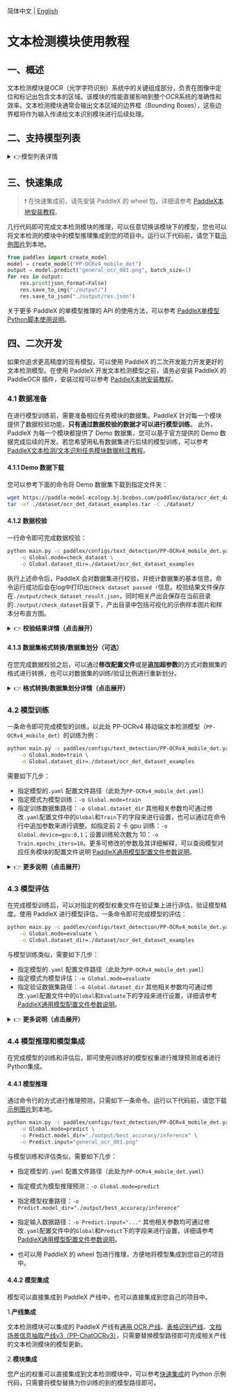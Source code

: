 简体中文 | [English](text_detection_en.md)

# 文本检测模块使用教程

## 一、概述
文本检测模块是OCR（光学字符识别）系统中的关键组成部分，负责在图像中定位和标记出包含文本的区域。该模块的性能直接影响到整个OCR系统的准确性和效率。文本检测模块通常会输出文本区域的边界框（Bounding Boxes），这些边界框将作为输入传递给文本识别模块进行后续处理。

## 二、支持模型列表

<details>
   <summary> 👉模型列表详情</summary>

|模型|检测Hmean（%）|GPU推理耗时（ms）|CPU推理耗时 (ms)|模型存储大小（M)|介绍|
|-|-|-|-|-|-|
|PP-OCRv4_server_det|82.69|83.3501|2434.01|109|PP-OCRv4 的服务端文本检测模型，精度更高，适合在性能较好的服务器上部署|
|PP-OCRv4_mobile_det|77.79|10.6923|120.177|4.7|PP-OCRv4 的移动端文本检测模型，效率更高，适合在端侧设备部署|

</details>

## 三、快速集成
> ❗ 在快速集成前，请先安装 PaddleX 的 wheel 包，详细请参考 [PaddleX本地安装教程](../../../installation/installation.md)。
>
几行代码即可完成文本检测模块的推理，可以任意切换该模块下的模型，您也可以将文本检测的模块中的模型推理集成到您的项目中。运行以下代码前，请您下载[示例图片](https://paddle-model-ecology.bj.bcebos.com/paddlex/imgs/demo_image/general_ocr_001.png)到本地。

```python
from paddlex import create_model
model = create_model("PP-OCRv4_mobile_det")
output = model.predict("general_ocr_001.png", batch_size=1)
for res in output:
    res.print(json_format=False)
    res.save_to_img("./output/")
    res.save_to_json("./output/res.json")
```
关于更多 PaddleX 的单模型推理的 API 的使用方法，可以参考 [PaddleX单模型Python脚本使用说明](../../../module_usage/instructions/model_python_API.md)。

## 四、二次开发
如果你追求更高精度的现有模型，可以使用 PaddleX 的二次开发能力开发更好的文本检测模型。在使用 PaddleX 开发文本检测模型之前，请务必安装 PaddleX 的 PaddleOCR 插件，安装过程可以参考 [PaddleX本地安装教程](../../../installation/installation.md)。

### 4.1 数据准备
在进行模型训练前，需要准备相应任务模块的数据集。PaddleX 针对每一个模块提供了数据校验功能，**只有通过数据校验的数据才可以进行模型训练**。
此外，PaddleX 为每一个模块都提供了 Demo 数据集，您可以基于官方提供的 Demo 数据完成后续的开发。若您希望用私有数据集进行后续的模型训练，可以参考 [PaddleX文本检测/文本识别任务模块数据标注教程](../../../data_annotations/ocr_modules/text_detection_recognition.md)。

#### 4.1.1 Demo 数据下载

您可以参考下面的命令将 Demo 数据集下载到指定文件夹：

```bash
wget https://paddle-model-ecology.bj.bcebos.com/paddlex/data/ocr_det_dataset_examples.tar -P ./dataset
tar -xf ./dataset/ocr_det_dataset_examples.tar -C ./dataset/
```
#### 4.1.2 数据校验

一行命令即可完成数据校验：

```bash
python main.py -c paddlex/configs/text_detection/PP-OCRv4_mobile_det.yaml \
    -o Global.mode=check_dataset \
    -o Global.dataset_dir=./dataset/ocr_det_dataset_examples
```
执行上述命令后，PaddleX 会对数据集进行校验，并统计数据集的基本信息，命令运行成功后会在log中打印出`Check dataset passed !`信息。校验结果文件保存在`./output/check_dataset_result.json`，同时相关产出会保存在当前目录的`./output/check_dataset`目录下，产出目录中包括可视化的示例样本图片和样本分布直方图。

<details>
  <summary>👉 <b>校验结果详情（点击展开）</b></summary>
校验结果文件具体内容为：

```bash
{
  "done_flag": true,
  "check_pass": true,
  "attributes": {
    "train_samples": 200,
    "train_sample_paths": [
      "../dataset/ocr_det_dataset_examples/images/train_img_61.jpg",
      "../dataset/ocr_det_dataset_examples/images/train_img_289.jpg"
    ],
    "val_samples": 50,
    "val_sample_paths": [
      "../dataset/ocr_det_dataset_examples/images/val_img_61.jpg",
      "../dataset/ocr_det_dataset_examples/images/val_img_137.jpg"
    ]
  },
  "analysis": {
    "histogram": "check_dataset/histogram.png"
  },
  "dataset_path": "./dataset/ocr_det_dataset_examples",
  "show_type": "image",
  "dataset_type": "TextDetDataset"
}
```
上述校验结果中，`check_pass` 为 `true` 表示数据集格式符合要求，其他部分指标的说明如下：

* `attributes.train_samples`：该数据集训练集样本数量为 200；
* `attributes.val_samples`：该数据集验证集样本数量为 50；
* `attributes.train_sample_paths`：该数据集训练集样本可视化图片相对路径列表；
* `attributes.val_sample_paths`：该数据集验证集样本可视化图片相对路径列表；


另外，数据集校验还对数据集中所有图片的长宽分布情况进行了分析分析，并绘制了分布直方图（histogram.png）：

![](https://raw.githubusercontent.com/cuicheng01/PaddleX_doc_images/main/images/modules/text_det/01.png)
</details>

#### 4.1.3 数据集格式转换/数据集划分（可选）

在您完成数据校验之后，可以通过**修改配置文件**或是**追加超参数**的方式对数据集的格式进行转换，也可以对数据集的训练/验证比例进行重新划分。

<details>
  <summary>👉 <b>格式转换/数据集划分详情（点击展开）</b></summary>


**（1）数据集格式转换**

文本检测不支持数据格式转换。

**（2）数据集划分**

数据集划分的参数可以通过修改配置文件中 `CheckDataset` 下的字段进行设置，配置文件中部分参数的示例说明如下：

* `CheckDataset`:
  * `split`:
    * `enable`: 是否进行重新划分数据集，为 `True` 时进行数据集格式转换，默认为 `False`；
    * `train_percent`: 如果重新划分数据集，则需要设置训练集的百分比，类型为0-100之间的任意整数，需要保证与 `val_percent` 的值之和为100；


例如，您想重新划分数据集为 训练集占比90%、验证集占比10%，则需将配置文件修改为：

```bash
......
CheckDataset:
  ......
  split:
    enable: True
    train_percent: 90
    val_percent: 10
  ......
```
随后执行命令：

```bash
python main.py -c paddlex/configs/text_detection/PP-OCRv4_mobile_det.yaml \
    -o Global.mode=check_dataset \
    -o Global.dataset_dir=./dataset/ocr_det_dataset_examples
```
数据划分执行之后，原有标注文件会被在原路径下重命名为 `xxx.bak`。

以上参数同样支持通过追加命令行参数的方式进行设置：

```bash
python main.py -c paddlex/configs/text_detection/PP-OCRv4_mobile_det.yaml  \
    -o Global.mode=check_dataset \
    -o Global.dataset_dir=./dataset/ocr_det_dataset_examples \
    -o CheckDataset.split.enable=True \
    -o CheckDataset.split.train_percent=90 \
    -o CheckDataset.split.val_percent=10
```
</details>

### 4.2 模型训练
一条命令即可完成模型的训练，以此处 PP-OCRv4 移动端文本检测模型（`PP-OCRv4_mobile_det`）的训练为例：

```bash
python main.py -c paddlex/configs/text_detection/PP-OCRv4_mobile_det.yaml \
    -o Global.mode=train \
    -o Global.dataset_dir=./dataset/ocr_det_dataset_examples
```
需要如下几步：

* 指定模型的`.yaml` 配置文件路径（此处为`PP-OCRv4_mobile_det.yaml`）
* 指定模式为模型训练：`-o Global.mode=train`
* 指定训练数据集路径：`-o Global.dataset_dir`
其他相关参数均可通过修改`.yaml`配置文件中的`Global`和`Train`下的字段来进行设置，也可以通过在命令行中追加参数来进行调整。如指定前 2 卡 gpu 训练：`-o Global.device=gpu:0,1`；设置训练轮次数为 10：`-o Train.epochs_iters=10`。更多可修改的参数及其详细解释，可以查阅模型对应任务模块的配置文件说明 [PaddleX通用模型配置文件参数说明](../../../module_usage/instructions/config_parameters_common.md)。

<details>
  <summary>👉 <b>更多说明（点击展开）</b></summary>

* 模型训练过程中，PaddleX 会自动保存模型权重文件，默认为`output`，如需指定保存路径，可通过配置文件中 `-o Global.output` 字段进行设置。
* PaddleX 对您屏蔽了动态图权重和静态图权重的概念。在模型训练的过程中，会同时产出动态图和静态图的权重，在模型推理时，默认选择静态图权重推理。
* 训练其他模型时，需要的指定相应的配置文件，模型和配置的文件的对应关系，可以查阅 [PaddleX模型列表（CPU/GPU）](../../../support_list/models_list.md)。
在完成模型训练后，所有产出保存在指定的输出目录（默认为`./output/`）下，通常有以下产出：

* `train_result.json`：训练结果记录文件，记录了训练任务是否正常完成，以及产出的权重指标、相关文件路径等；
* `train.log`：训练日志文件，记录了训练过程中的模型指标变化、loss 变化等；
* `config.yaml`：训练配置文件，记录了本次训练的超参数的配置；
* `.pdparams`、`.pdema`、`.pdopt.pdstate`、`.pdiparams`、`.pdmodel`：模型权重相关文件，包括网络参数、优化器、EMA、静态图网络参数、静态图网络结构等；
</details>

### **4.3 模型评估**
在完成模型训练后，可以对指定的模型权重文件在验证集上进行评估，验证模型精度。使用 PaddleX 进行模型评估，一条命令即可完成模型的评估：

```bash
python main.py -c paddlex/configs/text_detection/PP-OCRv4_mobile_det.yaml \
    -o Global.mode=evaluate \
    -o Global.dataset_dir=./dataset/ocr_det_dataset_examples
```
与模型训练类似，需要如下几步：

* 指定模型的`.yaml` 配置文件路径（此处为`PP-OCRv4_mobile_det.yaml`）
* 指定模式为模型评估：`-o Global.mode=evaluate`
* 指定验证数据集路径：`-o Global.dataset_dir`
其他相关参数均可通过修改`.yaml`配置文件中的`Global`和`Evaluate`下的字段来进行设置，详细请参考 [PaddleX通用模型配置文件参数说明](../../../module_usage/instructions/config_parameters_common.md)。


<details>
  <summary>👉 <b>更多说明（点击展开）</b></summary>

在模型评估时，需要指定模型权重文件路径，每个配置文件中都内置了默认的权重保存路径，如需要改变，只需要通过追加命令行参数的形式进行设置即可，如`-o Evaluate.weight_path=./output/best_accuracy/best_accuracy.pdparams`。

在完成模型评估后，会产出`evaluate_result.json`，其记录了评估的结果，具体来说，记录了评估任务是否正常完成，以及模型的评估指标，包含 `precision`、`recall`、`hmean`。

</details>

### **4.4 模型推理和模型集成**
在完成模型的训练和评估后，即可使用训练好的模型权重进行推理预测或者进行Python集成。

#### 4.4.1 模型推理
通过命令行的方式进行推理预测，只需如下一条命令。运行以下代码前，请您下载[示例图片](https://paddle-model-ecology.bj.bcebos.com/paddlex/imgs/demo_image/general_ocr_001.png)到本地。

```bash
python main.py -c paddlex/configs/text_detection/PP-OCRv4_mobile_det.yaml \
    -o Global.mode=predict \
    -o Predict.model_dir="./output/best_accuracy/inference" \
    -o Predict.input="general_ocr_001.png"
```
与模型训练和评估类似，需要如下几步：

* 指定模型的`.yaml` 配置文件路径（此处为`PP-OCRv4_mobile_det.yaml`）
* 指定模式为模型推理预测：`-o Global.mode=predict`
* 指定模型权重路径：`-o Predict.model_dir="./output/best_accuracy/inference"`
* 指定输入数据路径：`-o Predict.input="..."`
其他相关参数均可通过修改`.yaml`配置文件中的`Global`和`Predict`下的字段来进行设置，详细请参考 [PaddleX通用模型配置文件参数说明](../../../module_usage/instructions/config_parameters_common.md)。

* 也可以用 PaddleX 的 wheel 包进行推理，方便地将模型集成到您自己的项目中。
#### 4.4.2 模型集成
模型可以直接集成到 PaddleX 产线中，也可以直接集成到您自己的项目中。

1.**产线集成**

文本检测模块可以集成的 PaddleX 产线有[通用 OCR 产线](../../../pipeline_usage/tutorials/ocr_pipelines/OCR.md)、[表格识别产线](../../../pipeline_usage/tutorials/ocr_pipelines/table_recognition.md)、[文档场景信息抽取产线v3（PP-ChatOCRv3）](../../../pipeline_usage/tutorials/information_extraction_pipelines/document_scene_information_extraction.md)，只需要替换模型路径即可完成相关产线的文本检测模块的模型更新。

2.**模块集成**

您产出的权重可以直接集成到文本检测模块中，可以参考[快速集成](#三快速集成)的 Python 示例代码，只需要将模型替换为你训练的到的模型路径即可。
